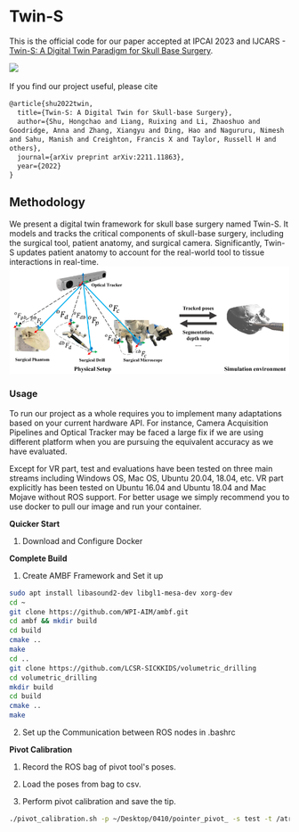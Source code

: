 # Twin-S

This is the official code for our paper accepted at IPCAI 2023 and IJCARS - [Twin-S: A Digital Twin Paradigm for Skull Base Surgery](https://arxiv.org/abs/2211.11863).

![](Resources/demo_video.gif)

If you find our project useful, please cite
```
@article{shu2022twin,
  title={Twin-S: A Digital Twin for Skull-base Surgery},
  author={Shu, Hongchao and Liang, Ruixing and Li, Zhaoshuo and Goodridge, Anna and Zhang, Xiangyu and Ding, Hao and Nagururu, Nimesh and Sahu, Manish and Creighton, Francis X and Taylor, Russell H and others},
  journal={arXiv preprint arXiv:2211.11863},
  year={2022}
}
```

## Methodology

We present a digital twin framework for skull base surgery named Twin-S. It models and tracks the critical
components of skull-base surgery, including the surgical tool, patient anatomy,
and surgical camera. Significantly, Twin-S updates patient anatomy to account
for the real-world tool to tissue interactions in real-time.
![](Resources/overview_setup.png)

### Usage

To run our project as a whole requires you to implement many adaptations based on your current hardware API. For instance, Camera Acquisition Pipelines and Optical Tracker may be faced a large fix if we are using different platform when you are pursuing the equivalent accuracy as we have evaluated.

Except for VR part, test and evaluations have been tested on three main streams including Windows OS, Mac OS, Ubuntu 20.04, 18.04, etc. VR part explicitly has been tested on Ubuntu 16.04 and Ubuntu 18.04 and Mac Mojave without ROS support. For better usage we simply recommend you to use docker to pull our image and run your container.

**Quicker Start**

1. Download and Configure Docker

**Complete Build**

1. Create AMBF Framework and Set it up

```bash
sudo apt install libasound2-dev libgl1-mesa-dev xorg-dev
cd ~
git clone https://github.com/WPI-AIM/ambf.git
cd ambf && mkdir build
cd build
cmake ..
make
cd ..
git clone https://github.com/LCSR-SICKKIDS/volumetric_drilling
cd volumetric_drilling
mkdir build
cd build
cmake ..
make
```

2. Set up the Communication between ROS nodes in .bashrc  

**Pivot Calibration**

1. Record the ROS bag of pivot tool's poses.

2. Load the poses from bag to csv.

3. Perform pivot calibration and save the tip.

```bash
./pivot_calibration.sh -p ~/Desktop/0410/pointer_pivot_ -s test -t /atracsys/Pointer/measured_cp
